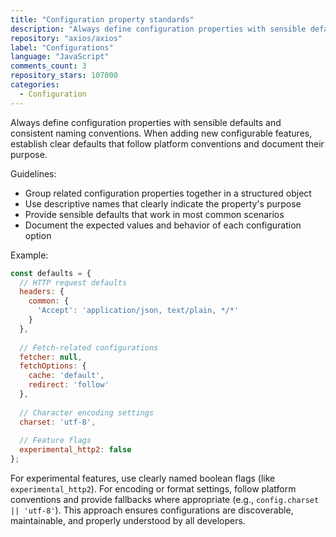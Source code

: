 ```yaml
---
title: "Configuration property standards"
description: "Always define configuration properties with sensible defaults and consistent naming conventions. When adding new configurable features, establish clear defaults that follow platform conventions and document their purpose."
repository: "axios/axios"
label: "Configurations"
language: "JavaScript"
comments_count: 3
repository_stars: 107000
categories:
  - Configuration
---
```


Always define configuration properties with sensible defaults and consistent naming conventions. When adding new configurable features, establish clear defaults that follow platform conventions and document their purpose.

Guidelines:
- Group related configuration properties together in a structured object
- Use descriptive names that clearly indicate the property's purpose
- Provide sensible defaults that work in most common scenarios
- Document the expected values and behavior of each configuration option

Example:
```javascript
const defaults = {
  // HTTP request defaults
  headers: {
    common: {
      'Accept': 'application/json, text/plain, */*'
    }
  },
  
  // Fetch-related configurations
  fetcher: null,
  fetchOptions: {
    cache: 'default',
    redirect: 'follow'
  },
  
  // Character encoding settings
  charset: 'utf-8',
  
  // Feature flags
  experimental_http2: false
};
```

For experimental features, use clearly named boolean flags (like `experimental_http2`). For encoding or format settings, follow platform conventions and provide fallbacks where appropriate (e.g., `config.charset || 'utf-8'`). This approach ensures configurations are discoverable, maintainable, and properly understood by all developers.